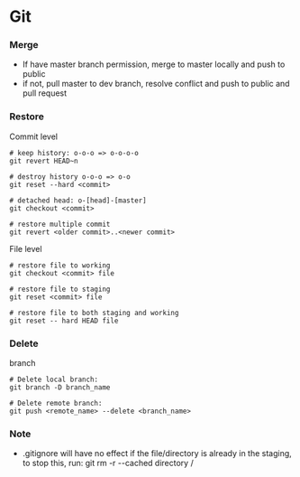 # Git

### Merge

* If have master branch permission, merge to master locally and push to public
* if not, pull master to dev branch, resolve conflict and push to public and pull request

### Restore 

Commit level

```text
# keep history: o-o-o => o-o-o-o
git revert HEAD~n

# destroy history o-o-o => o-o
git reset --hard <commit>

# detached head: o-[head]-[master]
git checkout <commit>

# restore multiple commit
git revert <older commit>..<newer commit>
```

File level

```text
# restore file to working
git checkout <commit> file

# restore file to staging
git reset <commit> file

# restore file to both staging and working
git reset -- hard HEAD file
```

### Delete 

branch

```text
# Delete local branch:
git branch -D branch_name

# Delete remote branch:
git push <remote_name> --delete <branch_name>

```

### Note

* .gitignore will have no effect if the file/directory is already in the staging, to stop this, run: git rm -r --cached directory /

